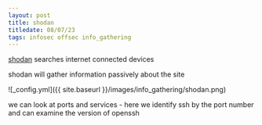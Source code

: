 ```yaml
---
layout: post
title: shodan
titledate: 08/07/23
tags: infosec offsec info_gathering
---
```


[shodan](https://www.shodan.io) searches internet connected devices

shodan will gather information passively about the site

![_config.yml]({{ site.baseurl }}/images/info_gathering/shodan.png)

we can look at ports and services - here we identify ssh by the port number and can examine the version of openssh

